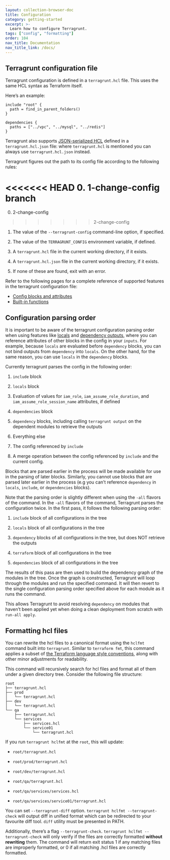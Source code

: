 ```yaml
---
layout: collection-browser-doc
title: Configuration
category: getting-started
excerpt: >-
  Learn how to configure Terragrunt.
tags: ["config", "formatting"]
order: 104
nav_title: Documentation
nav_title_link: /docs/
---
```


## Terragrunt configuration file

Terragrunt configuration is defined in a `terragrunt.hcl` file. This uses the same HCL syntax as Terraform itself.

Here’s an example:

``` hcl
include "root" {
  path = find_in_parent_folders()
}

dependencies {
  paths = ["../vpc", "../mysql", "../redis"]
}
```

Terragrunt also supports [JSON-serialized HCL](https://github.com/hashicorp/hcl/blob/hcl2/json/spec.md) defined in a `terragrunt.hcl.json` file: where `terragrunt.hcl` is mentioned you can always use `terragrunt.hcl.json` instead.

Terragrunt figures out the path to its config file according to the following rules:

<<<<<<< HEAD
0. 1-change-config branch
=======
0. 2-change-config
>>>>>>> 2-change-config

1.  The value of the `--terragrunt-config` command-line option, if specified.

2.  The value of the `TERRAGRUNT_CONFIG` environment variable, if defined.

3.  A `terragrunt.hcl` file in the current working directory, if it exists.

4.  A `terragrunt.hcl.json` file in the current working directory, if it exists.

5.  If none of these are found, exit with an error.

Refer to the following pages for a complete reference of supported features in the terragrunt configuration file:

- [Config blocks and attributes]({{site.baseurl}}/docs/reference/config-blocks-and-attributes/)
- [Built-in functions]({{site.baseurl}}/docs/reference/built-in-functions/)

## Configuration parsing order

It is important to be aware of the terragrunt configuration parsing order when using features like [locals]({{site.baseurl}}/docs/features/locals/#locals) and [dependency outputs]({{site.baseurl}}/docs/features/execute-terraform-commands-on-multiple-modules-at-once/#passing-outputs-between-modules), where you can reference attributes of other blocks in the config in your `inputs`. For example, because `locals` are evaluated before `dependency` blocks, you can not bind outputs from `dependency` into `locals`. On the other hand, for the same reason, you can use `locals` in the `dependency` blocks.

Currently terragrunt parses the config in the following order:

1.  `include` block

2.  `locals` block

3.  Evaluation of values for `iam_role`, `iam_assume_role_duration`, and `iam_assume_role_session_name` attributes, if defined

4.  `dependencies` block

5.  `dependency` blocks, including calling `terragrunt output` on the dependent modules to retrieve the outputs

6.  Everything else

7.  The config referenced by `include`

8.  A merge operation between the config referenced by `include` and the current config.

Blocks that are parsed earlier in the process will be made available for use in the parsing of later blocks. Similarly, you cannot use blocks that are parsed later earlier in the process (e.g you can’t reference `dependency` in `locals`, `include`, or `dependencies` blocks).

Note that the parsing order is slightly different when using the `-all` flavors of the command. In the `-all` flavors of the command, Terragrunt parses the configuration twice. In the first pass, it follows the following parsing order:

1.  `include` block of all configurations in the tree

2.  `locals` block of all configurations in the tree

3.  `dependency` blocks of all configurations in the tree, but does NOT retrieve the outputs

4.  `terraform` block of all configurations in the tree

5.  `dependencies` block of all configurations in the tree

The results of this pass are then used to build the dependency graph of the modules in the tree. Once the graph is constructed, Terragrunt will loop through the modules and run the specified command. It will then revert to the single configuration parsing order specified above for each module as it runs the command.

This allows Terragrunt to avoid resolving `dependency` on modules that haven’t been applied yet when doing a clean deployment from scratch with `run-all apply`.

## Formatting hcl files

You can rewrite the hcl files to a canonical format using the `hclfmt` command built into `terragrunt`. Similar to `terraform fmt`, this command applies a subset of [the Terraform language style conventions](https://www.terraform.io/docs/configuration/style.html), along with other minor adjustments for readability.

This command will recursively search for hcl files and format all of them under a given directory tree. Consider the following file structure:

    root
    ├── terragrunt.hcl
    ├── prod
    │   └── terragrunt.hcl
    ├── dev
    │   └── terragrunt.hcl
    └── qa
        ├── terragrunt.hcl
        └── services
            ├── services.hcl
            └── service01
                └── terragrunt.hcl

If you run `terragrunt hclfmt` at the `root`, this will update:

  - `root/terragrunt.hcl`

  - `root/prod/terragrunt.hcl`

  - `root/dev/terragrunt.hcl`

  - `root/qa/terragrunt.hcl`

  - `root/qa/services/services.hcl`

  - `root/qa/services/service01/terragrunt.hcl`

You can set `--terragrunt-diff` option. `terragrunt hclfmt --terragrunt-check` will output diff in unified format which can be redirected to your favourite diff tool. `diff` utility must be presented in PATH.

Additionally, there’s a flag `--terragrunt-check`. `terragrunt hclfmt --terragrunt-check` will only verify if the files are correctly formatted **without rewriting** them. The command will return exit status 1 if any matching files are improperly formatted, or 0 if all matching .hcl files are correctly formatted.
